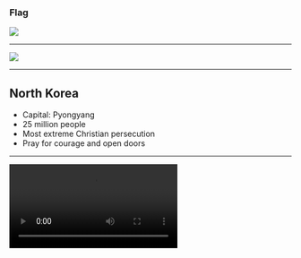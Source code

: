 ### Flag

![](https://upload.wikimedia.org/wikipedia/commons/5/51/Flag_of_North_Korea.svg)

---

![](https://upload.wikimedia.org/wikipedia/commons/b/b2/Democratic_People%27s_Republic_of_Korea_%28orthographic_projection%29.svg)

---

## North Korea

- Capital: Pyongyang
- 25 million people
- Most extreme Christian persecution
- Pray for courage and open doors

---

![](https://storage.cloud.google.com/prayer-videos/country/northkorea.mp4)
